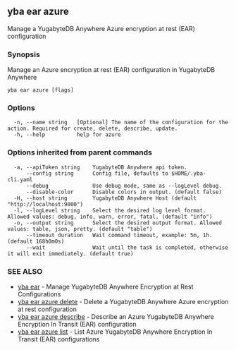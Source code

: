 ## yba ear azure

Manage a YugabyteDB Anywhere Azure encryption at rest (EAR) configuration

### Synopsis

Manage an Azure encryption at rest (EAR) configuration in YugabyteDB Anywhere

```
yba ear azure [flags]
```

### Options

```
  -n, --name string   [Optional] The name of the configuration for the action. Required for create, delete, describe, update.
  -h, --help          help for azure
```

### Options inherited from parent commands

```
  -a, --apiToken string    YugabyteDB Anywhere api token.
      --config string      Config file, defaults to $HOME/.yba-cli.yaml
      --debug              Use debug mode, same as --logLevel debug.
      --disable-color      Disable colors in output. (default false)
  -H, --host string        YugabyteDB Anywhere Host (default "http://localhost:9000")
  -l, --logLevel string    Select the desired log level format. Allowed values: debug, info, warn, error, fatal. (default "info")
  -o, --output string      Select the desired output format. Allowed values: table, json, pretty. (default "table")
      --timeout duration   Wait command timeout, example: 5m, 1h. (default 168h0m0s)
      --wait               Wait until the task is completed, otherwise it will exit immediately. (default true)
```

### SEE ALSO

* [yba ear](yba_ear.md)	 - Manage YugabyteDB Anywhere Encryption at Rest Configurations
* [yba ear azure delete](yba_ear_azure_delete.md)	 - Delete a YugabyteDB Anywhere Azure encryption at rest configuration
* [yba ear azure describe](yba_ear_azure_describe.md)	 - Describe an Azure YugabyteDB Anywhere Encryption In Transit (EAR) configuration
* [yba ear azure list](yba_ear_azure_list.md)	 - List Azure YugabyteDB Anywhere Encryption In Transit (EAR) configurations

